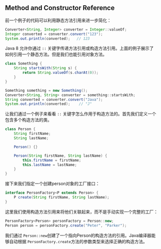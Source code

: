 ## Method and Constructor Reference

前一个例子的代码可以利用静态方法引用来进一步简化：

```java
Converter<String, Integer> converter = Integer::valueOf;
Integer converted = converter.convert("123");
System.out.println(converted);   // 123
```

Java 8 允许你通过 `::` 关键字传递方法引用或构造方法引用。上面的例子展示了如何引用一个静态方法。但是我们也能引用对象方法。

```java
class Something {
	String startsWith(String s) {
		return String.valueOf(s.charAt(0));
	}
}
```

```java
Something something = new Something();
Converter<String, String> converter = something::startsWith;
String converted = converter.convert("Java");
System.out.println(converted);    // "J"
```

让我们通过一个例子来看看 `::` 关键字怎么作用于构造方法的。首先我们定义一个包含多个构造方法的类。

```java
class Person {
    String firstName;
    String lastName;

    Person() {}

    Person(String firstName, String lastName) {
        this.firstName = firstName;
        this.lastName = lastName;
    }
}
```

接下来我们指定一个创建person对象的工厂接口：

```java
interface PersonFactory<P extends Person> {
    P create(String firstName, String lastName);
}
```

这里我们使用构造方法引用来将他们关联起来，而不是手动实现一个完整的工厂：

```java
PersonFactory<Person> personFactory = Person::new;
Person person = personFactory.create("Peter", "Parker");
```

我们通过 `Person::new`创建了一个指向Person的构造方法的引用。Java编译器能够自动根据 `PersonFactory.create`方法的参数类型来选择正确的构造方法。

